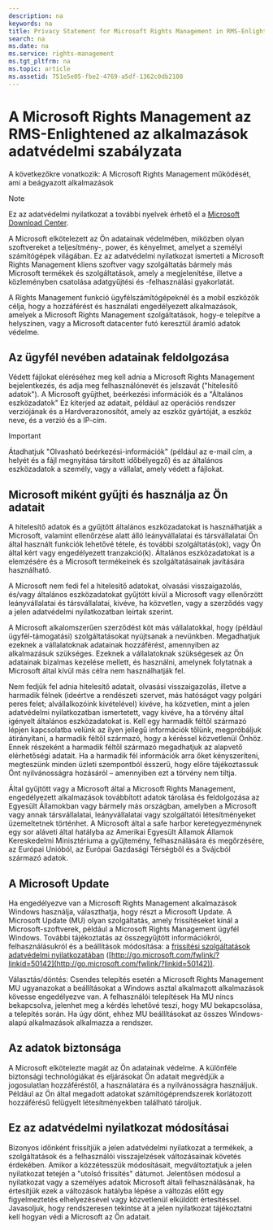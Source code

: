 ```yaml
---
description: na
keywords: na
title: Privacy Statement for Microsoft Rights Management in RMS-Enlightened Applications
search: na
ms.date: na
ms.service: rights-management
ms.tgt_pltfrm: na
ms.topic: article
ms.assetid: 751e5e05-fbe2-4769-a5df-1362c0db2108
---
```

# A Microsoft Rights Management az RMS-Enlightened az alkalmaz&#225;sok adatv&#233;delmi szab&#225;lyzata
A következőkre vonatkozik: A Microsoft Rights Management működését, ami a beágyazott alkalmazások

> [!NOTE]
> Ez az adatvédelmi nyilatkozat a további nyelvek érhető el a [Microsoft Download Center](http://www.microsoft.com/download/details.aspx?id=41668).

A Microsoft elkötelezett az Ön adatainak védelmében, miközben olyan szoftvereket a teljesítmény-, power, és kényelmet, amelyet a személyi számítógépek világában. Ez az adatvédelmi nyilatkozat ismerteti a Microsoft Rights Management kliens szoftver vagy szolgáltatás bármely más Microsoft termékek és szolgáltatások, amely a megjelenítése, illetve a közleményben csatolása adatgyűjtési és -felhasználási gyakorlatát.

A Rights Management funkció ügyfélszámítógépeknél és a mobil eszközök célja, hogy a hozzáférést és használati engedélyezett alkalmazások, amelyek a Microsoft Rights Management szolgáltatások, hogy-e telepítve a helyszínen, vagy a Microsoft datacenter futó keresztül áramló adatok védelme.

## Az ügyfél nevében adatainak feldolgozása
Védett fájlokat eléréséhez meg kell adnia a Microsoft Rights Management bejelentkezés, és adja meg felhasználónevét és jelszavát ("hitelesítő adatok"). A Microsoft gyűjthet, beérkezési információk és a "Általános eszközadatok" Ez kiterjed az adatait, például az operációs rendszer verziójának és a Hardverazonosítót, amely az eszköz gyártóját, a eszköz neve, és a verzió és a IP-cím.

> [!IMPORTANT]
> Átadhatjuk "Olvasható beérkezési-információk" (például az e-mail cím, a helyét és a fájl megnyitása társított időbélyegző) és az általános eszközadatok a személy, vagy a vállalat, amely védett a fájlokat.

## Microsoft miként gyűjti és használja az Ön adatait
A hitelesítő adatok és a gyűjtött általános eszközadatokat is használhatják a Microsoft, valamint ellenőrzése alatt álló leányvállalatai és társvállalatai Ön által használt funkciók lehetővé tétele, és további szolgáltatás(ok), vagy Ön által kért vagy engedélyezett tranzakció(k). Általános eszközadatokat is a elemzésére és a Microsoft termékeinek és szolgáltatásainak javítására használható.

A Microsoft nem fedi fel a hitelesítő adatokat, olvasási visszaigazolás, és/vagy általános eszközadatokat gyűjtött kívül a Microsoft vagy ellenőrzött leányvállalatai és társvállalatai, kivéve, ha közvetlen, vagy a szerződés vagy a jelen adatvédelmi nyilatkozatban leírtak szerint.

A Microsoft alkalomszerűen szerződést köt más vállalatokkal, hogy (például ügyfél-támogatási) szolgáltatásokat nyújtsanak a nevünkben. Megadhatjuk ezeknek a vállalatoknak adatainak hozzáférést, amennyiben az alkalmazásuk szükséges. Ezeknek a vállalatoknak szükségesek az Ön adatainak bizalmas kezelése mellett, és használni, amelynek folytatnak a Microsoft által kívül más célra nem használhatják fel.

Nem fedjük fel adnia hitelesítő adatait, olvasási visszaigazolás, illetve a harmadik félnek (ideértve a rendészeti szervet, más hatóságot vagy polgári peres felet; alvállalkozóink kivételével) kivéve, ha közvetlen, mint a jelen adatvédelmi nyilatkozatban ismertetett, vagy kivéve, ha a törvény által igényelt általános eszközadatokat is. Kell egy harmadik féltől származó lépjen kapcsolatba velünk az ilyen jellegű információk tőlünk, megpróbáljuk átirányítani, a harmadik féltől származó, hogy a kéréssel közvetlenül Önhöz. Ennek részeként a harmadik féltől származó megadhatjuk az alapvető elérhetőségi adatait. Ha a harmadik fél információk arra őket kényszeríteni, megteszünk minden üzleti szempontból ésszerű, hogy előre tájékoztassuk Önt nyilvánosságra hozásáról – amennyiben ezt a törvény nem tiltja.

Által gyűjtött vagy a Microsoft által a Microsoft Rights Management, engedélyezett alkalmazások továbbított adatok tárolása és feldolgozása az Egyesült Államokban vagy bármely más országban, amelyben a Microsoft vagy annak társvállalatai, leányvállalatai vagy szolgáltatói létesítményeket üzemeltetnek történhet. A Microsoft által a safe harbor keretegyezménynek egy sor aláveti által hatályba az Amerikai Egyesült Államok Államok Kereskedelmi Minisztériuma a gyűjtemény, felhasználására és megőrzésére, az Európai Unióból, az Európai Gazdasági Térségből és a Svájcból származó adatok.

## A Microsoft Update
Ha engedélyezve van a Microsoft Rights Management alkalmazások Windows használja, választhatja, hogy részt a Microsoft Update. A Microsoft Update (MU) olyan szolgáltatás, amely frissítéseket kínál a Microsoft-szoftverek, például a Microsoft Rights Management ügyfél Windows. További tájékoztatás az összegyűjtött információkról, felhasználásukról és a beállítások módosítása: a [frissítési szolgáltatások adatvédelmi nyilatkozatában](http://go.microsoft.com/fwlink/?linkid=50142) ([http://go.microsoft.com/fwlink/?linkid=50142](http://go.microsoft.com/fwlink/?linkid=50142)).

Választás/döntés: Csendes telepítés esetén a Microsoft Rights Management MU ugyanazokat a beállításokat a Windows asztal alkalmazott alkalmazások kövesse engedélyezve van. A felhasználói telepítések Ha MU nincs bekapcsolva, jelenhet meg a kérdés lehetővé teszi, hogy MU bekapcsolása, a telepítés során. Ha úgy dönt, ehhez MU beállításokat az összes Windows-alapú alkalmazások alkalmazza a rendszer.

## Az adatok biztonsága
A Microsoft elkötelezte magát az Ön adatainak védelme. A különféle biztonsági technológiákat és eljárásokat Ön adatait megvédjük a jogosulatlan hozzáféréstől, a használatára és a nyilvánosságra használjuk. Például az Ön által megadott adatokat számítógéprendszerek korlátozott hozzáférésű felügyelt létesítményekben található tároljuk.

## Ez az adatvédelmi nyilatkozat módosításai
Bizonyos időnként frissítjük a jelen adatvédelmi nyilatkozat a termékek, a szolgáltatások és a felhasználói visszajelzések változásainak követés érdekében. Amikor a közzétesszük módosításait, megváltoztatjuk a jelen nyilatkozat tetején a "utolsó frissítés" dátumot. Jelentősen módosul a nyilatkozat vagy a személyes adatok Microsoft általi felhasználásának, ha értesítjük ezek a változások hatályba lépése a változás előtt egy figyelmeztetés elhelyezésével vagy közvetlenül elküldött értesítéssel. Javasoljuk, hogy rendszeresen tekintse át a jelen nyilatkozat tájékoztatni kell hogyan védi a Microsoft az Ön adatait.

